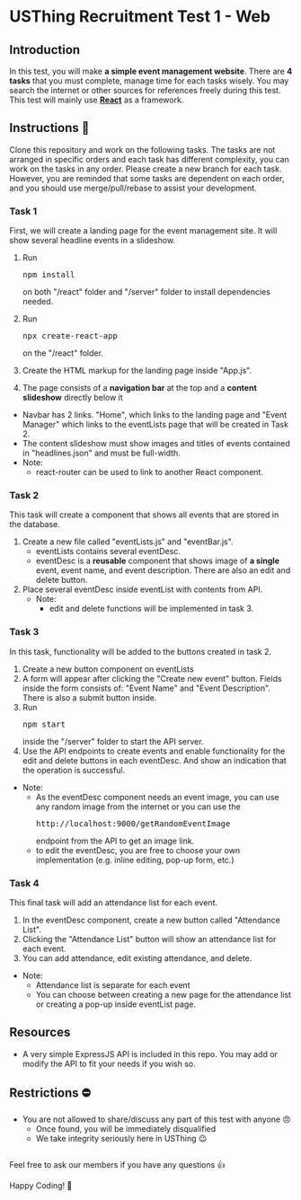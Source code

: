 # USThing Recruitment Test 1 - Web
## Introduction
In this test, you will make **a simple event management website**. There are **4 tasks** that you must complete, manage time for each tasks wisely. You may search the internet or other sources for references freely during this test. This test will mainly use **[React](https://reactjs.org)** as a framework.


## Instructions :notebook: 

Clone this repository and work on the following tasks. The tasks are not arranged in specific orders and each task has different complexity, you can work on the tasks in any order.  Please create a new branch for each task. However, you are reminded that some tasks are dependent on each order, and you should use merge/pull/rebase to assist your development.

### Task 1
First, we will create a landing page for the event management site. It will show several headline events in a slideshow.

1. Run <pre>npm install</pre> on both "/react" folder and "/server" folder to install dependencies needed.

2. Run <pre>npx create-react-app</pre> on the "/react" folder.

3. Create the HTML markup for the landing page inside "App.js".

4. The page consists of a **navigation bar** at the top and a **content slideshow** directly below it
 - Navbar has 2 links. "Home", which links to the landing page and "Event Manager" which links to the eventLists page that will be created in Task 2. 
 - The content slideshow must show images and titles of events contained in "headlines.json" and must be full-width.
 - Note:
    - react-router can be used to link to another React component.


### Task 2
This task will create a component that shows all events that are stored in the database. 

1. Create a new file called "eventLists.js" and "eventBar.js".
   - eventLists contains several eventDesc.
   - eventDesc is a **reusable** component that shows image of **a single**
     event, event name, and event description. There are also an edit and delete button.
2. Place several eventDesc inside eventList with contents from API.
   - Note: 
     - edit and delete functions will be implemented in task 3.

### Task 3
In this task, functionality will be added to the buttons created in task 2.

1. Create a new button component on eventLists
2. A form will appear after clicking the "Create new event" button. Fields inside the form consists of: "Event Name" and "Event Description". There is also a submit button inside.
3. Run <pre>npm start</pre> inside the "/server" folder to start the API server.
4. Use the API endpoints to create events and enable functionality for the edit and delete buttons in each eventDesc. And show an indication that the operation is successful.

  - Note: 
    - As the eventDesc component needs an event image, you can use any random image from the internet or you can use the <pre>http://localhost:9000/getRandomEventImage</pre> endpoint from the API to get an image link.
    - to edit the eventDesc, you are free to choose your own implementation (e.g. inline editing, pop-up form, etc.)


### Task 4
This final task will add an attendance list for each event.

1. In the eventDesc component, create a new button called "Attendance List".
2. Clicking the "Attendance List" button will show an attendance list for each event.
3. You can add attendance, edit existing attendance, and delete.
-  Note: 
   - Attendance list is separate for each event
   - You can choose between creating a new page for the attendance list or creating a pop-up inside eventList page.


## Resources
- A very simple ExpressJS API is included in this repo. You may add or modify the API to fit your needs if you wish so.

## Restrictions :no_entry: 
- You are not allowed to share/discuss any part of this test with anyone :angry:
    - Once found, you will be immediately disqualified
    - We take integrity seriously here in USThing :wink:

## 

Feel free to ask our members if you have any questions :+1: 

Happy Coding! :confetti_ball: 

